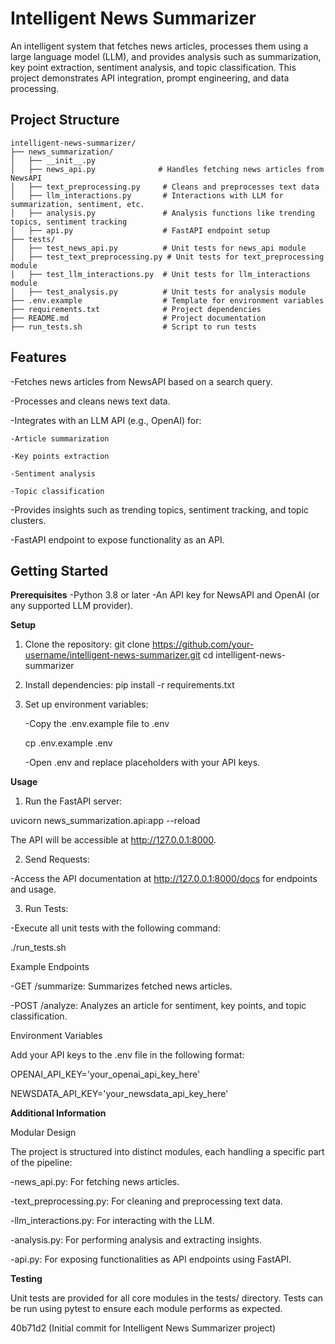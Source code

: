 # Intelligent News Summarizer

An intelligent system that fetches news articles, processes them using a large language model (LLM), and provides analysis such as summarization, key point extraction, sentiment analysis, and topic classification. This project demonstrates API integration, prompt engineering, and data processing.

## Project Structure

```plaintext
intelligent-news-summarizer/
├── news_summarization/
│   ├── __init__.py
│   ├── news_api.py              # Handles fetching news articles from NewsAPI
│   ├── text_preprocessing.py     # Cleans and preprocesses text data
│   ├── llm_interactions.py       # Interactions with LLM for summarization, sentiment, etc.
│   ├── analysis.py               # Analysis functions like trending topics, sentiment tracking
│   ├── api.py                    # FastAPI endpoint setup
├── tests/
│   ├── test_news_api.py          # Unit tests for news_api module
│   ├── test_text_preprocessing.py # Unit tests for text_preprocessing module
│   ├── test_llm_interactions.py  # Unit tests for llm_interactions module
│   ├── test_analysis.py          # Unit tests for analysis module
├── .env.example                  # Template for environment variables
├── requirements.txt              # Project dependencies
├── README.md                     # Project documentation
├── run_tests.sh                  # Script to run tests
```

## **Features**
-Fetches news articles from NewsAPI based on a search query.

-Processes and cleans news text data.

-Integrates with an LLM API (e.g., OpenAI) for:

    -Article summarization
    
    -Key points extraction
    
    -Sentiment analysis
    
    -Topic classification
    
-Provides insights such as trending topics, sentiment tracking, and topic clusters.

-FastAPI endpoint to expose functionality as an API.

## **Getting Started**

**Prerequisites**
-Python 3.8 or later
-An API key for NewsAPI and OpenAI (or any supported LLM provider).

**Setup**
1. Clone the repository:
git clone https://github.com/your-username/intelligent-news-summarizer.git
cd intelligent-news-summarizer

2. Install dependencies:
pip install -r requirements.txt

3. Set up environment variables:

    -Copy the .env.example file to .env
    
    cp .env.example .env

    -Open .env and replace placeholders with your API keys.

**Usage**
1. Run the FastAPI server:

uvicorn news_summarization.api:app --reload

The API will be accessible at http://127.0.0.1:8000.

2. Send Requests:

-Access the API documentation at http://127.0.0.1:8000/docs for endpoints and usage.

3. Run Tests:

-Execute all unit tests with the following command:

./run_tests.sh


Example Endpoints

-GET /summarize: Summarizes fetched news articles.

-POST /analyze: Analyzes an article for sentiment, key points, and topic classification.

Environment Variables

Add your API keys to the .env file in the following format:

OPENAI_API_KEY='your_openai_api_key_here'

NEWSDATA_API_KEY='your_newsdata_api_key_here'


**Additional Information**

Modular Design

The project is structured into distinct modules, each handling a specific part of the pipeline:

-news_api.py: For fetching news articles.

-text_preprocessing.py: For cleaning and preprocessing text data.

-llm_interactions.py: For interacting with the LLM.

-analysis.py: For performing analysis and extracting insights.

-api.py: For exposing functionalities as API endpoints using FastAPI.

**Testing**

Unit tests are provided for all core modules in the tests/ directory. Tests can be run using pytest to ensure each module performs as expected.
    
40b71d2 (Initial commit for Intelligent News Summarizer project)
